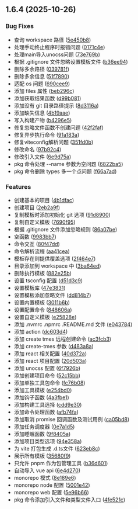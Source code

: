 ## 1.6.4 (2025-10-26)


### Bug Fixes

* 查询 workspace 路径 ([5e450b8](https://github.com/wujighostking/templates/commit/5e450b84ded8986ba16b0c38689336c273b79cea))
* 处理手动终止程序时报错问题 ([0171c4e](https://github.com/wujighostking/templates/commit/0171c4edc581cd3344766c6b1705f9598ac6e7fd))
* 处理main导入unocss问题 ([73e769b](https://github.com/wujighostking/templates/commit/73e769ba02e5ec0701896b7996fcd2232a22ccd3))
* 根据 .gitignore 文件忽略设置模板文件 ([b36ee94](https://github.com/wujighostking/templates/commit/b36ee94f34b6c79a63770f7a782f966d4d0dabcc))
* 删除多余路径 ([039781f](https://github.com/wujighostking/templates/commit/039781f39e7a84d237b052874dc9307f3ae6f43f))
* 删除多余信息 ([51f7890](https://github.com/wujighostking/templates/commit/51f7890ea9918e60efa0bbb43ddd8aa405256fdd))
* 适配 os 问题 ([690cee9](https://github.com/wujighostking/templates/commit/690cee98667bea625ab37aca6e37ef47668d6953))
* 添加 files 属性 ([beb296c](https://github.com/wujighostking/templates/commit/beb296c8c175d330c5a249c79357e81c368b3a3f))
* 添加获取结果函数 ([d99b081](https://github.com/wujighostking/templates/commit/d99b081c62f53ba2f5673672ddee4a91e745933f))
* 添加没有 git 目录路径提示 ([8d3116a](https://github.com/wujighostking/templates/commit/8d3116a27af2fe9b3352a3cbfd67c1dd5f1172b2))
* 添加缺失信息 ([4b19aae](https://github.com/wujighostking/templates/commit/4b19aaeab70930243329f596727309d9e384437b))
* 写入构建产物 ([b4296e5](https://github.com/wujighostking/templates/commit/b4296e5df6d74c6988cca94b9d6b8e9a236a2523))
* 修复忽略文件函数不创建问题 ([42f2faf](https://github.com/wujighostking/templates/commit/42f2faf0e173624e945eabdd3aeced2227212c71))
* 修复异步执行命令 ([91a183a](https://github.com/wujighostking/templates/commit/91a183a5f9c5a6b13813eda4fadb1d8036c668a9))
* 修复viteconfig解析问题 ([351fd0b](https://github.com/wujighostking/templates/commit/351fd0ba0820f08db4c71ea5055b3b3ef94b8959))
* 修改命名 ([97b92c4](https://github.com/wujighostking/templates/commit/97b92c4a66fc6aa55e32a1674b08db72382ec140))
* 修改引入文件 ([6e9d75a](https://github.com/wujighostking/templates/commit/6e9d75ad8ab4ad2ec12d3a2ef8e5d55d042ff0ba))
* pkg 命令处理 --name 参数为空问题 ([6822ba5](https://github.com/wujighostking/templates/commit/6822ba5f716f537f09670aa85123e3649ecf1388))
* pkg 命令删除 types 多一个点问题 ([f66a7ad](https://github.com/wujighostking/templates/commit/f66a7ad956c50bcf8398a3384c256dc56a6c796c))


### Features

* 创建基本的项目 ([4b1dfac](https://github.com/wujighostking/templates/commit/4b1dfac8f758c0623b201c16de38891d28a952be))
* 创建项目 ([2eb2a9f](https://github.com/wujighostking/templates/commit/2eb2a9fe7ad1eed2d4c1f900bf7d15c5a7f1e73f))
* 复制模板时添加初始化 git 选项 ([91d8900](https://github.com/wujighostking/templates/commit/91d89001adf69f3c4ad0b2edb18820ff799d94fb))
* 复制自定义模板 ([7690f95](https://github.com/wujighostking/templates/commit/7690f95a11bb7da9ac99c747de179446e530a518))
* 根据 .gitignore 文件添加忽略规则 ([86a07be](https://github.com/wujighostking/templates/commit/86a07be5d9bf451c84c113faa4d7fc92cab9e1f1))
* 空函数 ([9983bb7](https://github.com/wujighostking/templates/commit/9983bb7d36b70b0a564e928022927610477ead4f))
* 命令交互 ([80f47dd](https://github.com/wujighostking/templates/commit/80f47dd3a3bf4156d8418e3df1a8e0a3c4f8e966))
* 命令解析流程 ([aa41cea](https://github.com/wujighostking/templates/commit/aa41cea33dc70af629d37ee2495a14e4d407081e))
* 模板存在则提供覆盖选项 ([2f464e7](https://github.com/wujighostking/templates/commit/2f464e76509fc157cfdda3ca9175182e030e32e2))
* 目录添加到 workspace 中 ([3ba64ed](https://github.com/wujighostking/templates/commit/3ba64eda67ad59acd0dc3cdc2e04868924c22cdb))
* 删除执行模板 ([882e25b](https://github.com/wujighostking/templates/commit/882e25b9c2b4292e6a8bf9d0786041b959f05772))
* 设置 tsconfig 配置 ([d51d3c9](https://github.com/wujighostking/templates/commit/d51d3c9ba12b0f0f25260bfabc6169dc18b1f349))
* 设置模板库 ([47e3831](https://github.com/wujighostking/templates/commit/47e38312eb4ab509c47fa296d3e71e8111b4a1e3))
* 设置模板添加忽略文件 ([dd814b7](https://github.com/wujighostking/templates/commit/dd814b7ead2392f831a08e3051dc1e28ab5b5efc))
* 设置内置模板 ([3011b6b](https://github.com/wujighostking/templates/commit/3011b6b449793dcff2fa62739240973dbc2b559d))
* 设置配置命令 ([848606a](https://github.com/wujighostking/templates/commit/848606a08350c5dd0dc0d9067228981a83c6f78e))
* 设置自定义模板 ([e25828e](https://github.com/wujighostking/templates/commit/e25828ed34b09c883ab96323296fb13971af1946))
* 添加 .nvmrc .npmrc .README.md 文件 ([e043784](https://github.com/wujighostking/templates/commit/e043784d93238026472b8888bfd1287c282256bc))
* 添加 action ([dc603d4](https://github.com/wujighostking/templates/commit/dc603d4d8b9f2f175d04122b2a2568c04f20eca5))
* 添加 create tmes 远程创建命令 ([ac3fcb3](https://github.com/wujighostking/templates/commit/ac3fcb3734744e4c1f563793a0f8b6d4625dae65))
* 添加 create-tmes 参数 ([d483a8a](https://github.com/wujighostking/templates/commit/d483a8a1cfa35cddf271afab9385403be1585203))
* 添加 react 相关配置 ([40d372a](https://github.com/wujighostking/templates/commit/40d372af7411e8be216fc1272c9380bbb3169188))
* 添加 react 项目配置 ([20d503a](https://github.com/wujighostking/templates/commit/20d503a85a2cd490fbbfedfc71a4e03ed4c2650b))
* 添加 unocss 配置 ([6f7926b](https://github.com/wujighostking/templates/commit/6f7926bb85ae4635fe595b6575a446f30d109190))
* 添加创建项目命令 ([52c15bb](https://github.com/wujighostking/templates/commit/52c15bb4691e37e39aa3b06a38998b74538625d3))
* 添加单独工具包命令 ([fc76b08](https://github.com/wujighostking/templates/commit/fc76b0866cfaf96dcf1ecdcf47b157c8a01a9faa))
* 添加工具模板 ([e254bd0](https://github.com/wujighostking/templates/commit/e254bd0e4111c1a596df1c3b324950ee211f8681))
* 添加钩子函数 ([4a3fbe1](https://github.com/wujighostking/templates/commit/4a3fbe1e2313108f70e06027b6961fad72d6b262))
* 添加构建工具选择 ([cdd9e30](https://github.com/wujighostking/templates/commit/cdd9e30cd8449032fd1585d0cb9ee78994b5cdd8))
* 添加命令处理函数 ([afb74fa](https://github.com/wujighostking/templates/commit/afb74fa9bf80ab3309cfc11d017790bd7c6caf8b))
* 添加取消 promise 回调函数及测试用例 ([ca05bd8](https://github.com/wujighostking/templates/commit/ca05bd84b1e6a6f4855da1fb37252d3df914868d))
* 添加任务调度器 ([0e7a1d5](https://github.com/wujighostking/templates/commit/0e7a1d5fbffe55b776396141e54dc411d1d29fea))
* 添加睡眠函数 ([9f8405a](https://github.com/wujighostking/templates/commit/9f8405a87795a7f96e1e8de9bae3f06fb6f3bc4f))
* 添加项目类型选项 ([94e358a](https://github.com/wujighostking/templates/commit/94e358afda21cdfa8617507fa4122d6b6750c04e))
* 为 vite 打包生成 .d.ts文件 ([623eb8c](https://github.com/wujighostking/templates/commit/623eb8c7a8eddb5b8a2d22ab1f3b920e115182c0))
* 展示所有模板 ([35680f9](https://github.com/wujighostking/templates/commit/35680f9a698c7d96ad11497a9a5beeaea0af16b8))
* 只允许 pnpm 作为包管理工具 ([b36d601](https://github.com/wujighostking/templates/commit/b36d60101d326d7304bdc410c54a3c2353228ecf))
* 自动导入 vue api ([6e4d270](https://github.com/wujighostking/templates/commit/6e4d270756c45aa9ee15e6fdf18fcf569d16bf27))
* monorepo 模式 ([8e189e6](https://github.com/wujighostking/templates/commit/8e189e6e38078c3ace3c8f587e2bf65ab58596d7))
* monorepo node 配置 ([5001e42](https://github.com/wujighostking/templates/commit/5001e4236d19b86765d8278fb40b8c6c5101f09a))
* monorepo web 配置 ([5e96b66](https://github.com/wujighostking/templates/commit/5e96b662e5220bec5da6002ccf99103d3f29da05))
* pkg 命令添加引入文件和类型文件入口 ([4fe521c](https://github.com/wujighostking/templates/commit/4fe521c54c67190c5ce90710aa21869398b41c37))



